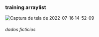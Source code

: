 ### training arraylist


![Captura de tela de 2022-07-16 14-52-09](https://user-images.githubusercontent.com/75391803/179366670-bf9ebd8d-5bda-4d8e-a138-e033241bfb93.png)

###### _dados ficticios_
